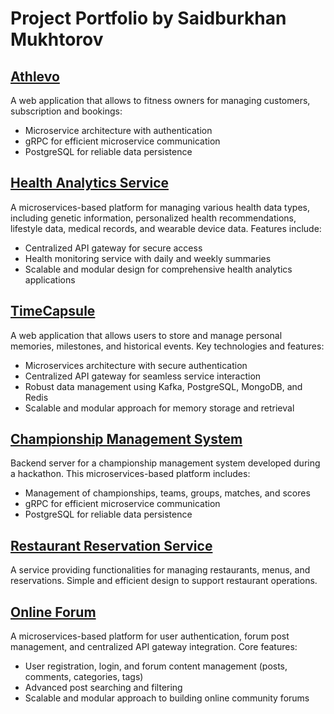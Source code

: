 # Project Portfolio by Saidburkhan Mukhtorov
## [Athlevo](https://github.com/Javokhdev/Athlevo-Project)
A web application that allows to fitness owners for managing customers, subscription and bookings:
- Microservice architecture with authentication
- gRPC for efficient microservice communication
- PostgreSQL for reliable data persistence

## [Health Analytics Service](https://github.com/saidburkhanmukhtorov/Health-analytic-project)
A microservices-based platform for managing various health data types, including genetic information, personalized health recommendations, lifestyle data, medical records, and wearable device data. Features include:
- Centralized API gateway for secure access
- Health monitoring service with daily and weekly summaries
- Scalable and modular design for comprehensive health analytics applications

## [TimeCapsule](https://github.com/saidburkhanmukhtorov/Time-Capsule-project)
A web application that allows users to store and manage personal memories, milestones, and historical events. Key technologies and features:
- Microservices architecture with secure authentication
- Centralized API gateway for seamless service interaction
- Robust data management using Kafka, PostgreSQL, MongoDB, and Redis
- Scalable and modular approach for memory storage and retrieval

## [Championship Management System](https://gitlab.com/olympic_games)
Backend server for a championship management system developed during a hackathon. This microservices-based platform includes:
- Management of championships, teams, groups, matches, and scores
- gRPC for efficient microservice communication
- PostgreSQL for reliable data persistence

## [Restaurant Reservation Service](https://github.com/saidburkhanmukhtorov/Restaurant-Service)
A service providing functionalities for managing restaurants, menus, and reservations. Simple and efficient design to support restaurant operations.

## [Online Forum](https://github.com/saidburkhanmukhtorov/forum-project)
A microservices-based platform for user authentication, forum post management, and centralized API gateway integration. Core features:
- User registration, login, and forum content management (posts, comments, categories, tags)
- Advanced post searching and filtering
- Scalable and modular approach to building online community forums
